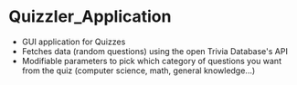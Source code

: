 # Quizzler_Application
- GUI application for Quizzes 
- Fetches data (random questions) using the open Trivia Database's API  
- Modifiable parameters to pick which category of questions you want from the quiz (computer science, math, general knowledge...) 

